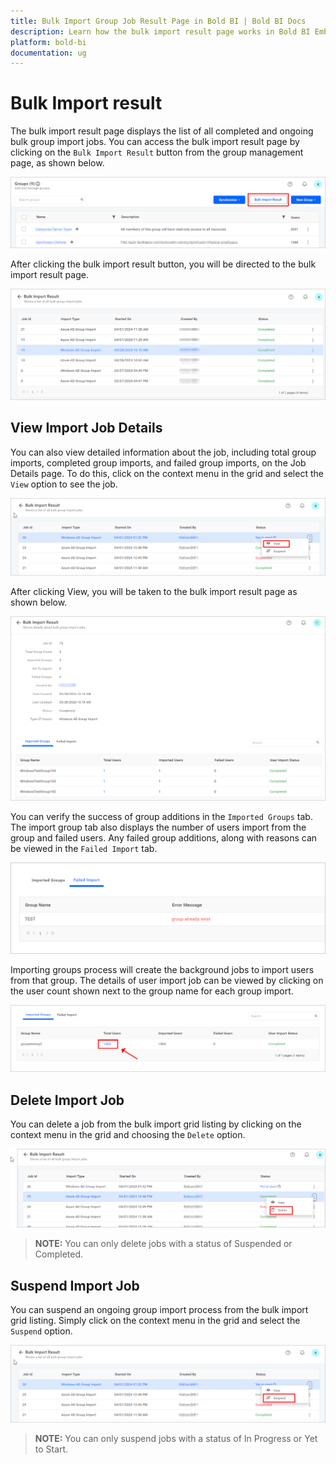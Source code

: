 ```yaml
---
title: Bulk Import Group Job Result Page in Bold BI | Bold BI Docs
description: Learn how the bulk import result page works in Bold BI Embedded. Also know how to view, suspend, and delete bulk import job details from the bulk import result page.
platform: bold-bi
documentation: ug
---
```


# Bulk Import result

The bulk import result page displays the list of all completed and ongoing bulk group import jobs. You can access the bulk import result page by clicking on the `Bulk Import Result` button from the group management page, as shown below.

![Group Listing Page](/static/assets/managing-resources/manage-groups/images/bulk-import-result.png#width=55%)

After clicking the bulk import result button, you will be directed to the bulk import result page.

![Group Listing Page](/static/assets/managing-resources/manage-groups/images/group-import-listing-page.png#width=55%)

## View Import Job Details

You can also view detailed information about the job, including total group imports, completed group imports, and failed group imports, on the Job Details page. To do this, click on the context menu in the grid and select the `View` option to see the job.

![View Bulk Import Job Details](/static/assets/managing-resources/manage-groups/images/view-group-import-result.png#width=55%)

After clicking View, you will be taken to the bulk import result page as shown below.

![Bulk User Import Job Details page](/static/assets/managing-resources/manage-groups/images/group-import-result-active-directory.png#width=70%)

You can verify the success of group additions in the `Imported Groups` tab. The import group tab also displays the number of users import from the group and failed users. Any failed group additions, along with reasons can be viewed in the `Failed Import` tab.

![failed-import](/static/assets/managing-resources/manage-groups/images/failed-group-import-tab.png#width=70%)

Importing groups process will create the background jobs to import users from that group. The details of user import job can be viewed by clicking on the user count shown next to the group name for each group import.

![imported groups](/static/assets/managing-resources/manage-groups/images/imported-groups-tab.png#width=55%)

## Delete Import Job

You can delete a job from the bulk import grid listing by clicking on the context menu in the grid and choosing the `Delete` option.

![Delete Bulk Import Job Details](/static/assets/managing-resources/manage-groups/images/delete-group-import.png#width=55%)

> **NOTE:**  You can only delete jobs with a status of Suspended or Completed.

## Suspend Import Job

You can suspend an ongoing group import process from the bulk import grid listing. Simply click on the context menu in the grid and select the `Suspend` option.

![suspend Bulk Import Job Details toast](/static/assets/managing-resources/manage-groups/images/suspend-group-import.png#width=55%)

> **NOTE:**  You can only suspend jobs with a status of In Progress or Yet to Start.